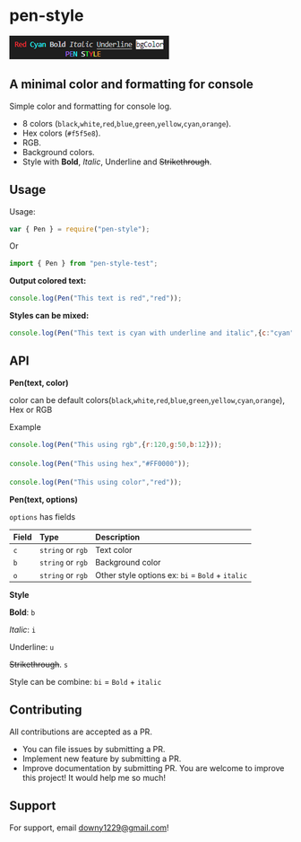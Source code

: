 
# pen-style

![image](images/image.png)

## A minimal color and formatting for console
Simple color and formatting for console log.

* 8 colors (`black`,`white`,`red`,`blue`,`green`,`yellow`,`cyan`,`orange`).
* Hex colors (`#f5f5e8`).
* RGB.
* Background colors.
* Style with **Bold**, _Italic_, Underline and ~~Strikethrough~~.

## Usage

Usage:

```javascript
var { Pen } = require("pen-style");
```

Or

```javascript
import { Pen } from "pen-style-test";
```

**Output colored text:**

```javascript
console.log(Pen("This text is red","red"));
```

**Styles can be mixed:**

```javascript
console.log(Pen("This text is cyan with underline and italic",{c:"cyan",o:"ui"}));
```


## API
**Pen(text, color)**

color can be default colors(`black`,`white`,`red`,`blue`,`green`,`yellow`,`cyan`,`orange`), Hex or RGB

Example
```javascript
console.log(Pen("This using rgb",{r:120,g:50,b:12}));

console.log(Pen("This using hex","#FF0000"));

console.log(Pen("This using color","red"));
```

**Pen(text, options)**

`options` has fields

| Field | Type     | Description                       |
| :-------- | :------- | :-------------------------------- |
| `c`      | `string` or `rgb`| Text color |
| `b`      | `string` or `rgb`| Background color |
| `o`      | `string` or `rgb`| Other style options ex: `bi` = `Bold` + `italic` |

**Style**

**Bold**: `b`

_Italic_: `i`

Underline: `u`

~~Strikethrough~~. `s`

Style can be combine: `bi` = `Bold` + `italic`

## Contributing

All contributions are accepted as a PR.

* You can file issues by submitting a PR.
* Implement new feature by submitting a PR.
* Improve documentation by submitting PR.
You are welcome to improve this project! It would help me so much!
## Support

For support, email downy1229@gmail.com!